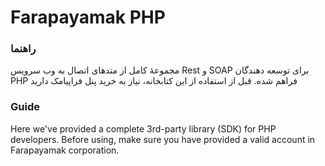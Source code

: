 # Farapayamak PHP

### راهنما
مجموعۀ کامل از متدهای اتصال به وب سرویس Rest و SOAP برای توسعه دهندگان PHP فراهم شده. قبل از استفاده از این کتابخانه، نیاز به خرید پنل فراپیامک دارید
### Guide
Here we've provided a complete 3rd-party library (SDK) for PHP developers. Before using, make sure you have provided a valid account in Farapayamak corporation.
